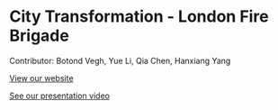 # City Transformation - London Fire Brigade

Contributor: Botond Vegh, Yue Li, Qia Chen, Hanxiang Yang

[View our website](https://amberyli.github.io/DVizGroup3/)

[See our presentation video](https://drive.google.com/drive/folders/1D2lx5v4-mv1h8jHwe7wdM6JMip5SdQuG?usp=sharing)

